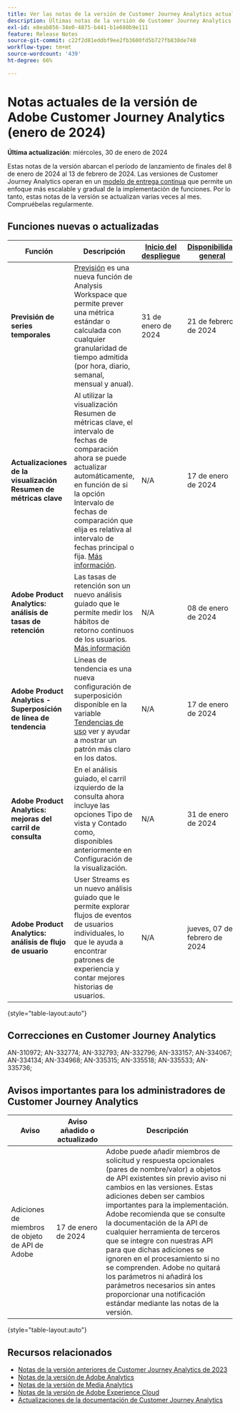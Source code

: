 ```yaml
---
title: Ver las notas de la versión de Customer Journey Analytics actuales
description: Últimas notas de la versión de Customer Journey Analytics
exl-id: e8eab856-34e0-4875-b441-b1e680b9e111
feature: Release Notes
source-git-commit: c22f2d81eddbf9ee2fb3600fd5b727fb838de740
workflow-type: tm+mt
source-wordcount: '439'
ht-degree: 66%

---
```


# Notas actuales de la versión de Adobe Customer Journey Analytics (enero de 2024)

**Última actualización**: miércoles, 30 de enero de 2024

Estas notas de la versión abarcan el período de lanzamiento de finales del 8 de enero de 2024 al 13 de febrero de 2024. Las versiones de Customer Journey Analytics operan en un [modelo de entrega continua](releases.md) que permite un enfoque más escalable y gradual de la implementación de funciones. Por lo tanto, estas notas de la versión se actualizan varias veces al mes. Compruébelas regularmente.

## Funciones nuevas o actualizadas

| Función | Descripción | [Inicio del despliegue](releases.md) | [Disponibilidad general](releases.md) |
| ----------- | ---------- | ------- | ---- |
| **Previsión de series temporales** | [Previsión](../analysis-workspace/c-forecast/forecasting.md) es una nueva función de Analysis Workspace que permite prever una métrica estándar o calculada con cualquier granularidad de tiempo admitida (por hora, diario, semanal, mensual y anual). | 31 de enero de 2024 | 21 de febrero de 2024 |
| **Actualizaciones de la visualización Resumen de métricas clave** | Al utilizar la visualización Resumen de métricas clave, el intervalo de fechas de comparación ahora se puede actualizar automáticamente, en función de si la opción Intervalo de fechas de comparación que elija es relativa al intervalo de fechas principal o fija. [Más información](/help/analysis-workspace/visualizations/key-metric.md). | N/A | 17 de enero de 2024 |
| **Adobe Product Analytics: análisis de tasas de retención** | Las tasas de retención son un nuevo análisis guiado que le permite medir los hábitos de retorno continuos de los usuarios. [Más información](../guided-analysis/types/retention-rates.md) | N/A | 08 de enero de 2024 |
| **Adobe Product Analytics - Superposición de línea de tendencia** | Líneas de tendencia es una nueva configuración de superposición disponible en la variable [Tendencias de uso](/help/guided-analysis/types/usage.md) ver y ayudar a mostrar un patrón más claro en los datos. | N/A | 17 de enero de 2024 |
| **Adobe Product Analytics: mejoras del carril de consulta** | En el análisis guiado, el carril izquierdo de la consulta ahora incluye las opciones Tipo de vista y Contado como, disponibles anteriormente en Configuración de la visualización. | N/A | 31 de enero de 2024 |
| **Adobe Product Analytics: análisis de flujo de usuario** | User Streams es un nuevo análisis guiado que le permite explorar flujos de eventos de usuarios individuales, lo que le ayuda a encontrar patrones de experiencia y contar mejores historias de usuarios. | N/A | jueves, 07 de febrero de 2024 |

{style="table-layout:auto"}

## Correcciones en Customer Journey Analytics

AN-310972; AN-332774; AN-332793; AN-332796; AN-333157; AN-334067; AN-334134; AN-334968; AN-335315; AN-335518; AN-335533; AN-335736;

## Avisos importantes para los administradores de Customer Journey Analytics

| Aviso | Aviso añadido o actualizado | Descripción |
| --- | --- | --- |
| Adiciones de miembros de objeto de API de Adobe | 17 de enero de 2024 | Adobe puede añadir miembros de solicitud y respuesta opcionales (pares de nombre/valor) a objetos de API existentes sin previo aviso ni cambios en las versiones. Estas adiciones deben ser cambios importantes para la implementación. Adobe recomienda que se consulte la documentación de la API de cualquier herramienta de terceros que se integre con nuestras API para que dichas adiciones se ignoren en el procesamiento si no se comprenden. Adobe no quitará los parámetros ni añadirá los parámetros necesarios sin antes proporcionar una notificación estándar mediante las notas de la versión. |

{style="table-layout:auto"}

## Recursos relacionados

* [Notas de la versión anteriores de Customer Journey Analytics de 2023](/help/release-notes/2023.md)
* [Notas de la versión de Adobe Analytics](https://experienceleague.adobe.com/docs/analytics/release-notes/latest.html?lang=es)
* [Notas de la versión de Media Analytics](https://experienceleague.adobe.com/docs/media-analytics/using/additional-resources/release-notes.html?lang=es)
* [Notas de la versión de Adobe Experience Cloud](https://experienceleague.adobe.com/docs/release-notes/experience-cloud/current.html?lang=es)
* [Actualizaciones de la documentación de Customer Journey Analytics](/help/release-notes/doc-changes.md)
